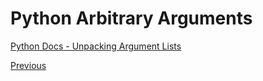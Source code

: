 # Python Arbitrary Arguments

[Python Docs - Unpacking Argument Lists](https://docs.python.org/3/tutorial/controlflow.html#unpacking-argument-lists)

[Previous](Python-Functions)
